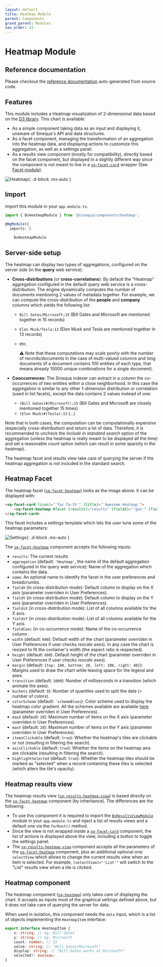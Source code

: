 ```yaml
---
layout: default
title: Heatmap Module
parent: Components
grand_parent: Modules
nav_order: 15
---
```


# Heatmap Module

## Reference documentation

Please checkout the [reference documentation]({{site.baseurl}}components/modules/BsHeatmapModule.html) auto-generated from source code.

## Features

This module includes a Heatmap visualization of 2-dimensional data based on the [D3 library](https://d3js.org/). This chart is available:

- As a simple component taking data as an input and displaying it, unaware of Sinequa's API and data structures.
- As a facet component, managing the transformation of an aggregation into the heatmap data, and displaying actions to customize this aggregation, as well as a settings panel.
- As a results view component (mostly for compatibility), directly based on the facet component, but displayed in a slightly different way since the component is not meant to live in a [`sq-facet-card`]({{site.baseurl}}components/components/BsFacetCard.html) wrapper (See [Facet module](facet.html)).

![Heatmap]({{site.baseurl}}assets/modules/heatmap/heatmap.png){: .d-block .mx-auto }

## Import

Import this module in your `app.module.ts`.

```ts
import { BsHeatmapModule } from '@sinequa/components/heatmap';

@NgModule({
  imports: [
    ...
    BsHeatmapModule
```

## Server-side setup

The heatmap can display two types of aggregations, configured on the server side (in the **query** web service):

- **Cross-distributions** (or **cross-correlations**): By default the "Heatmap" aggregation configured in the default query web service is a cross-distribution. The engine dynamically computes the number of documents mentioning 2 values of metadata together. For example, we can compute the cross-distribution of the **people** and **company** columns which yields the following list:
  - `Bill Gates/Microsoft;15` (Bill Gates and Microsoft are mentioned together in 15 records)
  - `Elon Musk/Tesla:13` (Elon Musk and Tesla are mentioned together in 13 records)
  - etc.

    ⚠️ Note that these computations may scale poorly with the number of records/documents in the case of multi-valued columns and long documents (if a document contains 100 entities of each type, that means already 10000 unique combinations for a single document).

- **Cooccurrences**: The Sinequa indexer can extract in a column the co-occurrences of two entities within a close neighborhood. In this case the aggregation is similar to any other 1-dimension distribution or correlation (used in list facets), except the data contains 2 values instead of one:
  - `(Bill Gates)#(Microsoft);15` (Bill Gates and Microsoft are closely mentioned together 15 times)
  - `(Elon Musk)#(Tesla):13` (...)

Note that in both cases, the computation can be computationally expensive (especially cross-distribution) and return a lot of data. Therefore, it is recommended to uncheck the *Include in standard search* option of the aggregation (unless the heatmap is really meant to be displayed all the time) and set a reasonable *count* option (which can result in some sparsity in the heatmap).

The heatmap facet and results view take care of querying the server if the heatmap aggregation is not included in the standard search.

## Heatmap Facet

The heatmap facet ([`sq-facet-heatmap`]({{site.baseurl}}components/components/BsFacetHeatmapComponent.html)) looks as the image above. It can be displayed with:

```html
<sq-facet-card [icon]="'fas fa-th'" [title]="'Awesome Heatmap'">
    <sq-facet-heatmap #facet [results]="results" [fieldX]="'geo'" [fieldY]="'company'" [fieldsX]="['geo', 'company', 'person']" [fieldsY]="['geo', 'company', 'person']"></sq-facet-heatmap>
</sq-facet-card>
```

This facet includes a settings template which lets the user tune some of the heatmap parameters:

![Settings]({{site.baseurl}}assets/modules/heatmap/settings.png){: .d-block .mx-auto }

The [`sq-facet-heatmap`]({{site.baseurl}}components/components/BsFacetHeatmapComponent.html) component accepts the following inputs:

- `results`: The current results
- `aggregation` (default: `'Heatmap'`, the name of the default aggregation configured in the query web service): Name of the aggregation which contains the data.
- `name`: An optional name to identify the facet in the user preferences and breadcrumbs.
- `fieldX` (in cross-distribution mode): Default column to display on the X axis (parameter overriden in User Preferences).
- `fieldY` (in cross-distribution mode): Default column to display on the Y axis (parameter overriden in User Preferences).
- `fieldsX` (in cross-distribution mode): List of all columns available for the X axis.
- `fieldsY` (in cross-distribution mode): List of all columns available for the Y axis.
- `fieldCooc` (in co-occurrence mode): Name of the co-occurrence column.
- `width` (default: `600`): Default width of the chart (parameter overriden in User Preferences if user checks *rescale axes*). In any case the chart is resized to fit the container's width (the aspect ratio is respected).
- `height` (default: `600`): Default height of the chart (parameter overriden in User Preferences if user checks *rescale axes*).
- `margin` (default: `{top: 100, bottom: 20, left: 100, right: 40}`): Margins used to draw the chart while leaving space for the legend and axes.
- `transition` (default: `1000`): Number of milliseconds in a transition (which animate the axes).
- `buckets` (default: `9`): Number of quantiles used to split the data (= number of colors).
- `colorScheme` (default: `'schemeBlues`): Color scheme used to display the heatmap color gradient. All the schemes available are available [here](https://github.com/d3/d3-scale-chromatic) (parameter overriden in User Preferences).
- `maxX` (default: `20`): Maximum number of items on the X axis (parameter overriden in User Preferences).
- `maxY` (default: `20`): Maximum number of items on the Y axis (parameter overriden in User Preferences).
- `itemsClickable` (default: `true`): Whether the heatmap's tiles are clickable or not (resulting in filtering the search).
- `axisClickable` (default: `true`): Whether the items on the heatmap axis are clickable (resulting in filtering the search).
- `highlightSelected` (default: `true`): Whether the heatmap tiles should be marked as "selected" when a record containing these tiles is selected (which alters the tile's opacity).

## Heatmap results view

The heatmap results view ([`sq-results-heatmap-view`]({{site.baseurl}}components/components/BsResultsHeatmapView.html)) is based directly on the [`sq-facet-heatmap`]({{site.baseurl}}components/components/BsFacetHeatmapComponent.html) component (by inheritance). The differences are the following:

- To use this component it is required to import the [`BsResultsViewModule`]({{site.baseurl}}components/modules/BsResultsViewModule.html) module in your `app.module.ts` and inject a list of results views and a default one via the `forRoot()` method.
- Since the view is not wrapped inside a [`sq-facet-card`]({{site.baseurl}}components/components/BsFacetCard.html) component, the list of actions is displayed above the view, including a button to toggle the settings panel.
- The [`sq-results-heatmap-view`]({{site.baseurl}}components/components/BsResultsHeatmapView.html) component accepts all the parameters of the [`sq-facet-heatmap`]({{site.baseurl}}components/components/BsFacetHeatmapComponent.html) component, plus an additional optional one: `selectView` which allows to change the current results view when an item is selected. For example, `[selectView]="'List'"` will switch to the "List" results view when a tile is clicked.

## Heatmap component

The heatmap component ([`sq-heatmap`]({{site.baseurl}}components/components/BsHeatmapComponent.html)) only takes care of displaying the chart. It accepts as inputs most of the graphical settings defined above, but it does not take care of querying the server for data.

When used in isolation, this component needs the `data` input, which is a list of objects implementing the `HeatmapItem` interface:

```ts
export interface HeatmapItem {
    x: string; // eg. Bill Gates
    y: string; // eg. Microsoft
    count: number; // 15
    value: string; // "Bill Gates/Microsoft"
    display: string; // "Bill Gates works at Microsoft"
    selected?: boolean;
}
```

